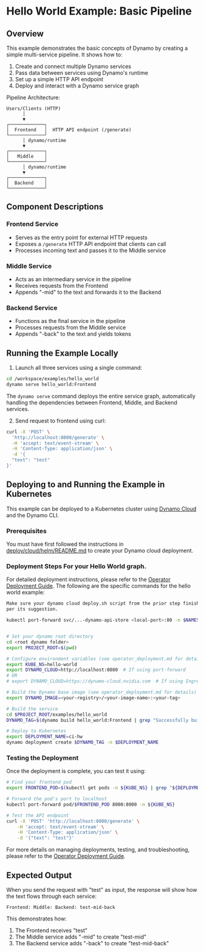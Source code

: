 <!--
SPDX-FileCopyrightText: Copyright (c) 2025 NVIDIA CORPORATION & AFFILIATES. All rights reserved.
SPDX-License-Identifier: Apache-2.0

Licensed under the Apache License, Version 2.0 (the "License");
you may not use this file except in compliance with the License.
You may obtain a copy of the License at

http://www.apache.org/licenses/LICENSE-2.0

Unless required by applicable law or agreed to in writing, software
distributed under the License is distributed on an "AS IS" BASIS,
WITHOUT WARRANTIES OR CONDITIONS OF ANY KIND, either express or implied.
See the License for the specific language governing permissions and
limitations under the License.
-->

# Hello World Example: Basic Pipeline

## Overview

This example demonstrates the basic concepts of Dynamo by creating a simple multi-service pipeline. It shows how to:

1. Create and connect multiple Dynamo services
2. Pass data between services using Dynamo's runtime
3. Set up a simple HTTP API endpoint
4. Deploy and interact with a Dynamo service graph

Pipeline Architecture:

```
Users/Clients (HTTP)
      │
      ▼
┌─────────────┐
│  Frontend   │  HTTP API endpoint (/generate)
└─────────────┘
      │ dynamo/runtime
      ▼
┌─────────────┐
│   Middle    │
└─────────────┘
      │ dynamo/runtime
      ▼
┌─────────────┐
│  Backend    │
└─────────────┘
```

## Component Descriptions

### Frontend Service
- Serves as the entry point for external HTTP requests
- Exposes a `/generate` HTTP API endpoint that clients can call
- Processes incoming text and passes it to the Middle service

### Middle Service
- Acts as an intermediary service in the pipeline
- Receives requests from the Frontend
- Appends "-mid" to the text and forwards it to the Backend

### Backend Service
- Functions as the final service in the pipeline
- Processes requests from the Middle service
- Appends "-back" to the text and yields tokens

## Running the Example Locally

1. Launch all three services using a single command:

```bash
cd /workspace/examples/hello_world
dynamo serve hello_world:Frontend
```

The `dynamo serve` command deploys the entire service graph, automatically handling the dependencies between Frontend, Middle, and Backend services.

2. Send request to frontend using curl:

```bash
curl -X 'POST' \
  'http://localhost:8000/generate' \
  -H 'accept: text/event-stream' \
  -H 'Content-Type: application/json' \
  -d '{
  "text": "test"
}'
```

## Deploying to and Running the Example in Kubernetes

This example can be deployed to a Kubernetes cluster using [Dynamo Cloud](../../docs/guides/dynamo_deploy/dynamo_cloud.md) and the Dynamo CLI.

### Prerequisites

You must have first followed the instructions in [deploy/cloud/helm/README.md](https://github.com/ai-dynamo/dynamo/blob/main/deploy/cloud/helm/README.md) to create your Dynamo cloud deployment.

### Deployment Steps For your Hello World graph.

For detailed deployment instructions, please refer to the [Operator Deployment Guide](../../docs/guides/dynamo_deploy/operator_deployment.md). The following are the specific commands for the hello world example:

```bash
Make sure your dynamo cloud deploy.sh script from the prior step finished successfully and setup port forwaring in another window
per its suggestion.

kubectl port-forward svc/...-dynamo-api-store <local-port>:80 -n $NAMESPACE


# Set your dynamo root directory
cd <root dynamo folder>
export PROJECT_ROOT=$(pwd)

# Configure environment variables (see operator_deployment.md for details)
export KUBE_NS=hello-world
export DYNAMO_CLOUD=http://localhost:8080  # If using port-forward
# OR
# export DYNAMO_CLOUD=https://dynamo-cloud.nvidia.com  # If using Ingress/VirtualService

# Build the Dynamo base image (see operator_deployment.md for details)
export DYNAMO_IMAGE=<your-registry>/<your-image-name>:<your-tag>

# Build the service
cd $PROJECT_ROOT/examples/hello_world
DYNAMO_TAG=$(dynamo build hello_world:Frontend | grep "Successfully built" | awk '{ print $3 }' | sed 's/\.$//')

# Deploy to Kubernetes
export DEPLOYMENT_NAME=ci-hw
dynamo deployment create $DYNAMO_TAG -n $DEPLOYMENT_NAME
```

### Testing the Deployment

Once the deployment is complete, you can test it using:

```bash
# Find your frontend pod
export FRONTEND_POD=$(kubectl get pods -n ${KUBE_NS} | grep "${DEPLOYMENT_NAME}-frontend" | sort -k1 | tail -n1 | awk '{print $1}')

# Forward the pod's port to localhost
kubectl port-forward pod/$FRONTEND_POD 8000:8000 -n ${KUBE_NS}

# Test the API endpoint
curl -X 'POST' 'http://localhost:8000/generate' \
    -H 'accept: text/event-stream' \
    -H 'Content-Type: application/json' \
    -d '{"text": "test"}'
```

For more details on managing deployments, testing, and troubleshooting, please refer to the [Operator Deployment Guide](../../docs/guides/dynamo_deploy/operator_deployment.md).

## Expected Output

When you send the request with "test" as input, the response will show how the text flows through each service:

```
Frontend: Middle: Backend: test-mid-back
```

This demonstrates how:
1. The Frontend receives "test"
2. The Middle service adds "-mid" to create "test-mid"
3. The Backend service adds "-back" to create "test-mid-back"
